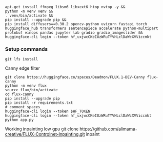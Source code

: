 ```
apt-get install ffmpeg libsm6 libxext6 htop nvtop -y &&
python -m venv venv &&
. venv/bin/activate &&
pip install --upgrade pip && 
pip install diffusers==0.30.2 opencv-python uvicorn fastapi torch huggingface_hub transformers sentencepiece accelerate python-multipart protobuf einops pandas jupyter lab gradio gradio_imageslider && 
huggingface-cli login --token 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
```


### Setup commands


```
git lfs install
```

Canny edge filter
```
git clone https://huggingface.co/spaces/Deadmon/FLUX.1-DEV-Canny flux-canny
python -m venv flux
source flux/bin/activate
cd flux-canny
pip install --upgrade pip
pip install -r requirements.txt
# comment spaces
huggingface-cli login --token $HF_TOKEN
huggingface-cli login --token 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
python app.py
```


Working inpainting low gpu
git clone https://github.com/alimama-creative/FLUX-Controlnet-Inpainting.git inpaint
